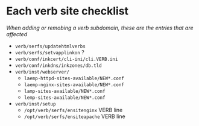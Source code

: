 # Each verb site checklist
*When adding or remobing a verb subdomain, these are the entries that are affected*

- `verb/serfs/updatehtmlverbs`
- `verb/serfs/setvapplinkon` ?
- `verb/conf/inkcert/cli-ini/cli.VERB.ini`
- `verb/conf/inkdns/inkzones/db.tld`
- `verb/inst/webserver/`
  - `laemp-httpd-sites-available/NEW*.conf`
  - `laemp-nginx-sites-available/NEW*.conf`
  - `lamp-sites-available/NEW*.conf`
  - `lemp-sites-available/NEW*.conf`
- `verb/inst/setup`
  - `/opt/verb/serfs/ensitenginx` VERB line
  - `/opt/verb/serfs/ensiteapache` VERB line

